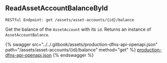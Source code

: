 
## ReadAssetAccountBalanceById
`RESTful Endpoint: get /assets/asset-accounts/{id}/balance`

Get the balance of the `AssetAccount` with its `id`. Returns an instance of `AssetAccountBalance`.


{% swagger src="../../.gitbook/assets/production-dfns-api-openapi.json" path="/assets/asset-accounts/{id}/balance" method="get" %}
[production-dfns-api-openapi.json](../../.gitbook/assets/production-dfns-api-openapi.json)
{% endswagger %}
